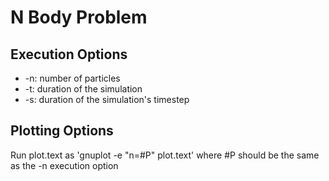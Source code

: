 # N Body Problem

## Execution Options

* -n: number of particles
* -t: duration of the simulation
* -s: duration of the simulation's timestep

## Plotting Options

Run plot.text as 'gnuplot -e "n=#P" plot.text'
where #P should be the same as the -n execution option
